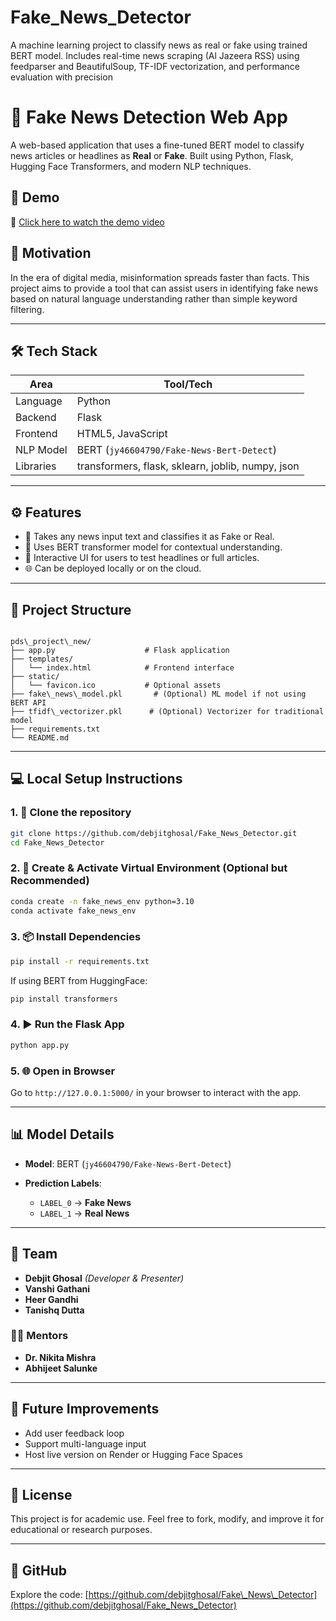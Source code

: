 # Fake_News_Detector
A machine learning project to classify news as real or fake using trained BERT model. Includes real-time news scraping (Al Jazeera RSS) using feedparser and BeautifulSoup, TF-IDF vectorization, and performance evaluation with precision



# 📰 Fake News Detection Web App

A web-based application that uses a fine-tuned BERT model to classify news articles or headlines as **Real** or **Fake**. Built using Python, Flask, Hugging Face Transformers, and modern NLP techniques.

## 🚀 Demo
🎥 [Click here to watch the demo video](https://drive.google.com/file/d/1u7aO4ZXliC9JtExZQ5YVoHOghyUp_y-p/view)

## 🧠 Motivation
In the era of digital media, misinformation spreads faster than facts. This project aims to provide a tool that can assist users in identifying fake news based on natural language understanding rather than simple keyword filtering.

---

## 🛠️ Tech Stack

| Area        | Tool/Tech                     |
|-------------|-------------------------------|
| Language    | Python                        |
| Backend     | Flask                         |
| Frontend    | HTML5, JavaScript             |
| NLP Model   | BERT (`jy46604790/Fake-News-Bert-Detect`) |
| Libraries   | transformers, flask, sklearn, joblib, numpy, json |

---

## ⚙️ Features

- 🔎 Takes any news input text and classifies it as Fake or Real.
- 🧠 Uses BERT transformer model for contextual understanding.
- 🧪 Interactive UI for users to test headlines or full articles.
- 🌐 Can be deployed locally or on the cloud.

---

## 📂 Project Structure

```

pds\_project\_new/
├── app.py                    # Flask application
├── templates/
│   └── index.html            # Frontend interface
├── static/
│   └── favicon.ico           # Optional assets
├── fake\_news\_model.pkl       # (Optional) ML model if not using BERT API
├── tfidf\_vectorizer.pkl      # (Optional) Vectorizer for traditional model
├── requirements.txt
└── README.md

````

---

## 💻 Local Setup Instructions

### 1. 🔧 Clone the repository
```bash
git clone https://github.com/debjitghosal/Fake_News_Detector.git
cd Fake_News_Detector
````

### 2. 🐍 Create & Activate Virtual Environment (Optional but Recommended)

```bash
conda create -n fake_news_env python=3.10
conda activate fake_news_env
```

### 3. 📦 Install Dependencies

```bash
pip install -r requirements.txt
```

If using BERT from HuggingFace:

```bash
pip install transformers
```

### 4. ▶️ Run the Flask App

```bash
python app.py
```

### 5. 🌐 Open in Browser

Go to `http://127.0.0.1:5000/` in your browser to interact with the app.

---

## 📊 Model Details

* **Model**: BERT (`jy46604790/Fake-News-Bert-Detect`)
* **Prediction Labels**:

  * `LABEL_0` → **Fake News**
  * `LABEL_1` → **Real News**

---

## 🙌 Team

* **Debjit Ghosal** *(Developer & Presenter)*
* **Vanshi Gathani**
* **Heer Gandhi**
* **Tanishq Dutta**

### 🧑‍🏫 Mentors

* **Dr. Nikita Mishra**
* **Abhijeet Salunke**

---

## 📌 Future Improvements

* Add user feedback loop
* Support multi-language input
* Host live version on Render or Hugging Face Spaces

---

## 📎 License

This project is for academic use. Feel free to fork, modify, and improve it for educational or research purposes.

---

## 🔗 GitHub

Explore the code: [https://github.com/debjitghosal/Fake\_News\_Detector](https://github.com/debjitghosal/Fake_News_Detector)

```
